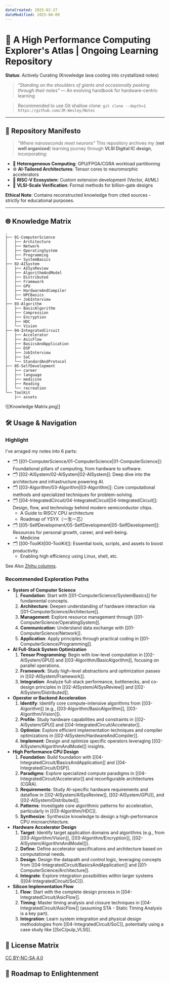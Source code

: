 ```yaml
---
dateCreated: 2025-02-27
dateModified: 2025-08-09
---
```


# 📜 A High Performance Computing Explorer's Atlas | Ongoing Learning Repository

**Status**: Actively Curating (Knowledge lava cooling into crystallized notes)

> *"Standing on the shoulders of giants and occasionally peeking through their notes"*
> — An evolving handbook for hardware-centric learning

> Recommended to use Git shallow clone:
> `git clone --depth=1 https://github.com/JR-Wesley/Notes`

---

## 📜 Repository Manifesto

> *"Where nanoseconds meet neurons"*
This repository archives my (**not well organized**) learning journey through **VLSI Digital IC design**, incorporating:

- 🧠 **Heterogeneous Computing**: GPU/FPGA/CGRA workload partitioning
- ⚙️ **AI-Tailored Architectures**: Tensor cores to neuromorphic accelerators
- 🔗 **RISC-V Ecosystem**: Custom extension development (Vector, AI/ML)
- 🚨 **VLSI-Scale Verification**: Formal methods for billion-gate designs

**Ethical Note**: Contains reconstructed knowledge from cited sources - strictly for educational purposes.

---

## 🌐 Knowledge Matrix

```shell
.
├── 01-ComputerScience
│   ├── Architecture
│   ├── Network
│   ├── OperatingSystem
│   ├── Programming
│   └── SystemBasics
├── 02-AISystem
│   ├── AISysReview
│   ├── AlgorithmAndModel
│   ├── Distributed
│   ├── Framework
│   ├── GPU
│   ├── HardwareAndCompiler
│   ├── HPCBasics
│   └── JobInterview
├── 03-Algorithm
│   ├── BasicAlgorithm
│   ├── Compression
│   ├── Encryption
│   ├── HDC
│   └── Vision
├── 04-IntegratedCircuit
│   ├── Accelerator
│   ├── AsicFlow
│   ├── BasicsAndApplication
│   ├── DSP
│   ├── JobInterview
│   ├── SoC
│   └── StandardAndProtocol
├── 05-SelfDevelopment
│   ├── career
│   ├── language
│   ├── medicine
│   ├── Reading
│   └── recreation
└── ToolKit
    ├── assets
```
![[Knowledge Matrix.png]]
## 🛠️ Usage & Navigation

### Highlight

I've arraged my notes into 6 parts:

- 🗂️ [[01-ComputerScience/01-ComputerScience|01-ComputerScience]]: Foundational pillars of computing, from hardware to software.
- 🗂️ [[02-AISystem/02-AISystem|02-AISystem]]: Deep dive into the architecture and infrastructure powering AI.
- 🗂️ [[03-Algorithm/03-Algorithm|03-Algorithm]]: Core computational methods and specialized techniques for problem-solving.
- 🗂️ [[04-IntegratedCircuit/04-IntegratedCircuit|04-IntegratedCircuit]]: Design, flow, and technology behind modern semiconductor chips.
	- A Guide to RISCV CPU architecture
	- Roadmap of YSYX（一生一芯）
- 🗂️ [[05-SelfDevelopment/05-SelfDevelopment|05-SelfDevelopment]]: Resources for personal growth, career, and well-being.
	- Medicine
- 🗂️ [[00-ToolKit|00-ToolKit]]: Essential tools, scripts, and assets to boost productivity.
	- Enabling high efficiency using Linux, shell, etc.

See Also <a href="https://www.zhihu.com/people/turing-48-20/columns">Zhihu columns</a>.

### Recommended Exploration Paths

- **System of Computer Science**
    1. **Foundation**: Start with [[01-ComputerScience/SystemBasics]] for fundamental concepts.
    2. **Architecture**: Deepen understanding of hardware interaction via [[01-ComputerScience/Architecture]].
    3. **Management**: Explore resource management through [[01-ComputerScience/OperatingSystem]].
    4. **Communication**: Understand data exchange with [[01-ComputerScience/Network]].
    5. **Application**: Apply principles through practical coding in [[01-ComputerScience/Programming]].
- **AI Full-Stack System Optimization**
    1. **Tensor Programming**: Begin with low-level computation in [[02-AISystem/GPU]] and [[03-Algorithm/BasicAlgorithm]], focusing on parallel operations.
    2. **Framework**: Study high-level abstractions and optimization passes in [[02-AISystem/Framework]].
    3. **Integration**: Analyze full-stack performance, bottlenecks, and co-design principles in [[02-AISystem/AISysReview]] and [[02-AISystem/Distributed]].
- **Operator or Backend Acceleration**
    1. **Identify**: Identify core compute-intensive algorithms from [[03-Algorithm]] (e.g., [[03-Algorithm/BasicAlgorithm]], [[03-Algorithm/Vision]]).
    2. **Profile**: Study hardware capabilities and constraints in [[02-AISystem/GPU]] and [[04-IntegratedCircuit/Accelerator]].
    3. **Optimize**: Explore efficient implementation techniques and compiler optimizations in [[02-AISystem/HardwareAndCompiler]].
    4. **Implement**: Design and optimize specific operators leveraging [[02-AISystem/AlgorithmAndModel]] insights.
- **High Performance CPU Design**
    1. **Foundation**: Build foundation with [[04-IntegratedCircuit/BasicsAndApplication]] and [[04-IntegratedCircuit/DSP]].
    2. **Paradigms**: Explore specialized compute paradigms in [[04-IntegratedCircuit/Accelerator]] and reconfigurable architectures (CGRA).
    3. **Requirements**: Study AI-specific hardware requirements and dataflow in [[02-AISystem/AISysReview]], [[02-AISystem/GPU]], and [[02-AISystem/Distributed]].
    4. **Patterns**: Investigate core algorithmic patterns for acceleration, particularly in [[03-Algorithm/HDC]].
    5. **Synthesize**: Synthesize knowledge to design a high-performance CPU microarchitecture.
- **Hardware Accelerator Design**
    1. **Target**: Identify target application domains and algorithms (e.g., from [[03-Algorithm/Vision]], [[03-Algorithm/Encryption]], [[02-AISystem/AlgorithmAndModel]]).
    2. **Define**: Define accelerator specifications and architecture based on computational needs.
    3. **Design**: Design the datapath and control logic, leveraging concepts from [[04-IntegratedCircuit/BasicsAndApplication]] and [[01-ComputerScience/Architecture]].
    4. **Integrate**: Explore integration possibilities within larger systems ([[04-IntegratedCircuit/SoC]]).
- **Silicon Implementation Flow**
    1. **Flow**: Start with the complete design process in [[04-IntegratedCircuit/AsicFlow]].
    2. **Timing**: Master timing analysis and closure techniques in [[04-IntegratedCircuit/AsicFlow]] (assuming STA - Static Timing Analysis is a key part).
    3. **Integration**: Learn system integration and physical design methodologies from [[04-IntegratedCircuit/SoC]], potentially using a case study like [[SoC/pulp_VLSI]].

## 🔐 License Matrix

<a href="https://creativecommons.org/licenses/by-nc-sa/4.0/">CC BY-NC-SA 4.0</a>

## 🌟 Roadmap to Enlightenment

